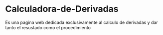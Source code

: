 # Calculadora-de-Derivadas
Es una pagina web dedicada exclusivamente al calculo de derivadas y dar tanto el resustado como el procedimiento

